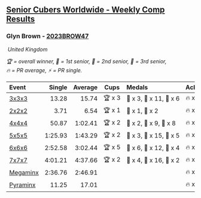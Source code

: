 <style>table {white-space: nowrap;}</style>
<link rel="stylesheet" type="text/css" href="/scw-comp/css/flags.css" />

## [Senior Cubers Worldwide - Weekly Comp Results](/scw-comp/results/)
### Glyn Brown - [2023BROW47](https://www.worldcubeassociation.org/persons/2023BROW47)

<i class="flag flag-GB" />&nbsp;United Kingdom

<span style="white-space: nowrap;">🏆 = overall winner</span>, <span style="white-space: nowrap;">🥇 = 1st senior</span>, <span style="white-space: nowrap;">🥈 = 2nd senior</span>, <span style="white-space: nowrap;">🥉 = 3rd senior</span>, <span style="white-space: nowrap;">🔥 = PR average</span>, <span style="white-space: nowrap;">⚡ = PR single</span>.

| Event | Single | Average | Cups | Medals | Achievements|
| :-- | --: | --: | :--: | :-- | :-- |
| [3x3x3](333.md) | 13.28 | 15.74 | 🏆 x 3 | 🥇 x 3, 🥈 x 11, 🥉 x 6 | 🔥 x 6, ⚡ x 11 |
| [2x2x2](222.md) | 3.71 | 6.54 | 🏆 x 1 | 🥇 x 1, 🥈 x 2 | 🔥 x 4, ⚡ x 5 |
| [4x4x4](444.md) | 50.87 | 1:02.41 | 🏆 x 2 | 🥇 x 2, 🥈 x 9, 🥉 x 8 | 🔥 x 8, ⚡ x 8 |
| [5x5x5](555.md) | 1:25.93 | 1:43.29 | 🏆 x 2 | 🥇 x 3, 🥈 x 15, 🥉 x 5 | 🔥 x 8, ⚡ x 6 |
| [6x6x6](666.md) | 2:52.58 | 3:02.44 | 🏆 x 5 | 🥇 x 6, 🥈 x 12, 🥉 x 4 | 🔥 x 8, ⚡ x 8 |
| [7x7x7](777.md) | 4:01.21 | 4:37.66 | 🏆 x 2 | 🥇 x 4, 🥈 x 16, 🥉 x 2 | 🔥 x 10, ⚡ x 9 |
| [Megaminx](minx.md) | 2:36.76 | 2:46.91 |  |  | 🔥 x 1, ⚡ x 1 |
| [Pyraminx](pyram.md) | 11.25 | 17.01 |  |  | 🔥 x 1, ⚡ x 1 |

<!-- Global site tag (gtag.js) - Google Analytics -->
<script async src="https://www.googletagmanager.com/gtag/js?id=UA-86348435-3"></script>
<script>window.dataLayer = window.dataLayer || []; function gtag() {dataLayer.push(arguments);} gtag('js', new Date()); gtag('config', 'UA-86348435-3');</script>

